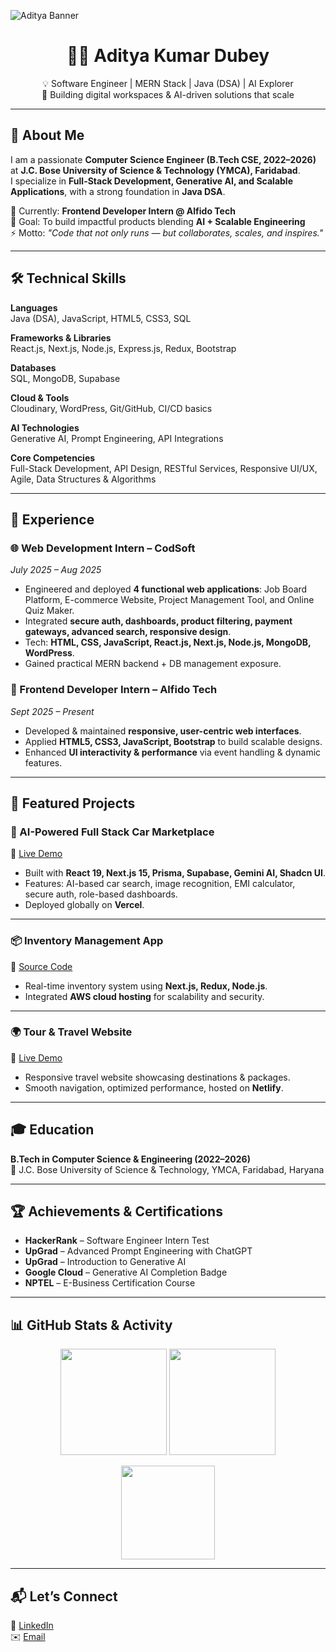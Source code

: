 <!-- Banner -->
![Aditya Banner](https://your-custom-banner-link.com/banner.png)

<h1 align="center">👨‍💻 Aditya Kumar Dubey</h1>
<p align="center">
💡 Software Engineer | MERN Stack | Java (DSA) | AI Explorer <br/>
🚀 Building digital workspaces & AI-driven solutions that scale
</p>

---

## 🚀 About Me
I am a passionate **Computer Science Engineer (B.Tech CSE, 2022–2026)** at **J.C. Bose University of Science & Technology (YMCA), Faridabad**.  
I specialize in **Full-Stack Development, Generative AI, and Scalable Applications**, with a strong foundation in **Java DSA**.  

🌱 Currently: **Frontend Developer Intern @ Alfido Tech**  
🎯 Goal: To build impactful products blending **AI + Scalable Engineering**  
⚡ Motto: *"Code that not only runs — but collaborates, scales, and inspires."*  

---

## 🛠️ Technical Skills

**Languages**  
Java (DSA), JavaScript, HTML5, CSS3, SQL  

**Frameworks & Libraries**  
React.js, Next.js, Node.js, Express.js, Redux, Bootstrap  

**Databases**  
SQL, MongoDB, Supabase  

**Cloud & Tools**  
Cloudinary, WordPress, Git/GitHub, CI/CD basics  

**AI Technologies**  
Generative AI, Prompt Engineering, API Integrations  

**Core Competencies**  
Full-Stack Development, API Design, RESTful Services, Responsive UI/UX, Agile, Data Structures & Algorithms  

---

## 💼 Experience

### 🌐 Web Development Intern – CodSoft  
*July 2025 – Aug 2025*  
- Engineered and deployed **4 functional web applications**: Job Board Platform, E-commerce Website, Project Management Tool, and Online Quiz Maker.  
- Integrated **secure auth, dashboards, product filtering, payment gateways, advanced search, responsive design**.  
- Tech: **HTML, CSS, JavaScript, React.js, Next.js, Node.js, MongoDB, WordPress**.  
- Gained practical MERN backend + DB management exposure.  

### 🎨 Frontend Developer Intern – Alfido Tech  
*Sept 2025 – Present*  
- Developed & maintained **responsive, user-centric web interfaces**.  
- Applied **HTML5, CSS3, JavaScript, Bootstrap** to build scalable designs.  
- Enhanced **UI interactivity & performance** via event handling & dynamic features.  

---

## 📌 Featured Projects

### 🚗 AI-Powered Full Stack Car Marketplace  
🔗 [Live Demo](https://vehiql-psi.vercel.app/)  
- Built with **React 19, Next.js 15, Prisma, Supabase, Gemini AI, Shadcn UI**.  
- Features: AI-based car search, image recognition, EMI calculator, secure auth, role-based dashboards.  
- Deployed globally on **Vercel**.  

---

### 📦 Inventory Management App  
🔗 [Source Code](https://github.com/adityakumardubey11/inventory-management)  
- Real-time inventory system using **Next.js, Redux, Node.js**.  
- Integrated **AWS cloud hosting** for scalability and security.  

---

### 🌍 Tour & Travel Website  
🔗 [Live Demo](https://jocular-bubblegum-86dd0a.netlify.app/)  
- Responsive travel website showcasing destinations & packages.  
- Smooth navigation, optimized performance, hosted on **Netlify**.  

---

## 🎓 Education
**B.Tech in Computer Science & Engineering (2022–2026)**  
📍 J.C. Bose University of Science & Technology, YMCA, Faridabad, Haryana  

---

## 🏆 Achievements & Certifications
- **HackerRank** – Software Engineer Intern Test  
- **UpGrad** – Advanced Prompt Engineering with ChatGPT  
- **UpGrad** – Introduction to Generative AI  
- **Google Cloud** – Generative AI Completion Badge  
- **NPTEL** – E-Business Certification Course  

---

## 📊 GitHub Stats & Activity
<p align="center">
  <img src="https://github-readme-stats.vercel.app/api?username=adityakumardubey11&show_icons=true&theme=radical" height="170"/>
  <img src="https://github-readme-streak-stats.herokuapp.com/?user=adityakumardubey11&theme=radical" height="170"/>
</p>

<p align="center">
  <img src="https://github-readme-stats.vercel.app/api/top-langs/?username=adityakumardubey11&layout=compact&theme=radical" height="150"/>
</p>

---

## 📬 Let’s Connect
💼 [LinkedIn](https://linkedin.com/in/adityakumardubey11)  
✉️ [Email](mailto:adityakrdubey1981@gmail.com)  

